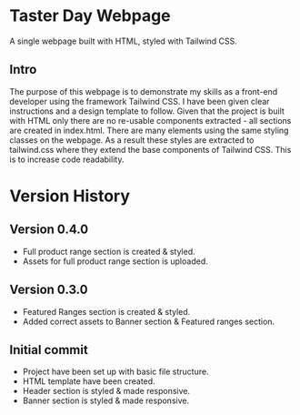 # Taster Day Webpage

A single webpage built with HTML, styled with Tailwind CSS.

## Intro

The purpose of this webpage is to demonstrate my skills as a front-end developer using the framework Tailwind CSS.
I have been given clear instructions and a design template to follow.
Given that the project is built with HTML only there are no re-usable components extracted - all sections are created in index.html. There are many elements using the same styling classes on the webpage. As a result these styles are extracted to tailwind.css where they extend the base components of Tailwind CSS. This is to increase code readability.

# Version History

## Version 0.4.0

- Full product range section is created & styled.
- Assets for full product range section is uploaded.

## Version 0.3.0

- Featured Ranges section is created & styled.
- Added correct assets to Banner section & Featured ranges section.

## Initial commit

- Project have been set up with basic file structure.
- HTML template have been created.
- Header section is styled & made responsive.
- Banner section is styled & made responsive.

